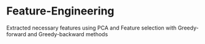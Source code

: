 # Feature-Engineering
Extracted necessary features using PCA and Feature selection with Greedy-forward and Greedy-backward methods 
